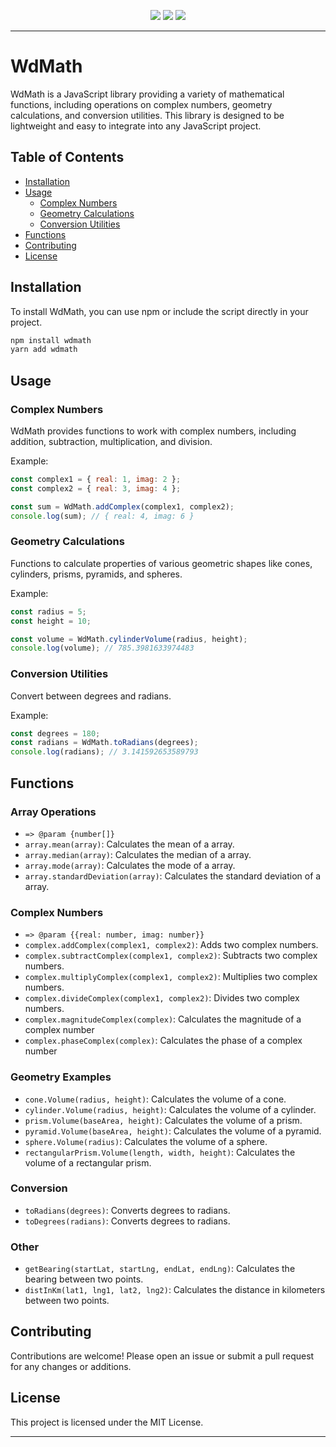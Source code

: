 <p align="center">
<img src="https://img.shields.io/github/languages/code-size/Niix-Dan/WdMath.svg"></a>
<a href="https://github.com/Niix-Dan/WdMath/graphs/contributors"><img src="https://img.shields.io/github/contributors/Niix-Dan/WdMath.svg"></a>
<a href="https://github.com/Niix-Dan/WdMath/stargazers"><img src="https://img.shields.io/github/stars/Niix-Dan/WdMath.svg?label=Stars&logo=github"></a>
</p>

---

# WdMath

WdMath is a JavaScript library providing a variety of mathematical functions, including operations on complex numbers, geometry calculations, and conversion utilities. This library is designed to be lightweight and easy to integrate into any JavaScript project.

## Table of Contents

- [Installation](#installation)
- [Usage](#usage)
  - [Complex Numbers](#complex-numbers)
  - [Geometry Calculations](#geometry-calculations)
  - [Conversion Utilities](#conversion-utilities)
- [Functions](#functions)
- [Contributing](#contributing)
- [License](#license)

## Installation

To install WdMath, you can use npm or include the script directly in your project.

```sh
npm install wdmath
yarn add wdmath
```

## Usage

### Complex Numbers

WdMath provides functions to work with complex numbers, including addition, subtraction, multiplication, and division.

Example:

```javascript
const complex1 = { real: 1, imag: 2 };
const complex2 = { real: 3, imag: 4 };

const sum = WdMath.addComplex(complex1, complex2);
console.log(sum); // { real: 4, imag: 6 }
```

### Geometry Calculations

Functions to calculate properties of various geometric shapes like cones, cylinders, prisms, pyramids, and spheres.

Example:

```javascript
const radius = 5;
const height = 10;

const volume = WdMath.cylinderVolume(radius, height);
console.log(volume); // 785.3981633974483
```

### Conversion Utilities

Convert between degrees and radians.

Example:

```javascript
const degrees = 180;
const radians = WdMath.toRadians(degrees);
console.log(radians); // 3.141592653589793
```

## Functions

### Array Operations

- `=> @param {number[]}`
- `array.mean(array)`: Calculates the mean of a array.
- `array.median(array)`: Calculates the median of a array.
- `array.mode(array)`: Calculates the mode of a array.
- `array.standardDeviation(array)`: Calculates the standard deviation of a array.

### Complex Numbers

- `=> @param {{real: number, imag: number}}`
- `complex.addComplex(complex1, complex2)`: Adds two complex numbers.
- `complex.subtractComplex(complex1, complex2)`: Subtracts two complex numbers.
- `complex.multiplyComplex(complex1, complex2)`: Multiplies two complex numbers.
- `complex.divideComplex(complex1, complex2)`: Divides two complex numbers.
- `complex.magnitudeComplex(complex)`: Calculates the magnitude of a complex number
- `complex.phaseComplex(complex)`: Calculates the phase of a complex number

### Geometry Examples

- `cone.Volume(radius, height)`: Calculates the volume of a cone.
- `cylinder.Volume(radius, height)`: Calculates the volume of a cylinder.
- `prism.Volume(baseArea, height)`: Calculates the volume of a prism.
- `pyramid.Volume(baseArea, height)`: Calculates the volume of a pyramid.
- `sphere.Volume(radius)`: Calculates the volume of a sphere.
- `rectangularPrism.Volume(length, width, height)`: Calculates the volume of a rectangular prism.

### Conversion

- `toRadians(degrees)`: Converts degrees to radians.
- `toDegrees(radians)`: Converts degrees to radians.

### Other

- `getBearing(startLat, startLng, endLat, endLng)`: Calculates the bearing between two points.
- `distInKm(lat1, lng1, lat2, lng2)`: Calculates the distance in kilometers between two points.

## Contributing

Contributions are welcome! Please open an issue or submit a pull request for any changes or additions.

## License

This project is licensed under the MIT License.

---
